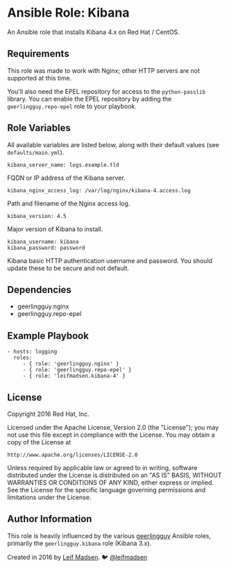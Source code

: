 # Ansible Role: Kibana

An Ansible role that installs Kibana 4.x on Red Hat / CentOS.

## Requirements

This role was made to work with Nginx; other HTTP servers are not supported at
this time.

You'll also need the EPEL repository for access to the `python-passlib`
library. You can enable the EPEL repository by adding the
`geerlingguy.repo-epel` role to your playbook.

## Role Variables

All available variables are listed below, along with their default values (see
`defaults/main.yml`).

    kibana_server_name: logs.example.tld

FQDN or IP address of the Kibana server.

    kibana_nginx_access_log: /var/log/nginx/kibana-4.access.log

Path and filename of the Nginx access log.

    kibana_version: 4.5

Major version of Kibana to install.

    kibana_username: kibana
    kibana_password: password

Kibana basic HTTP authentication username and password. You should update these
to be secure and not default.

## Dependencies

* geerlingguy.nginx
* geerlingguy.repo-epel

## Example Playbook

    - hosts: logging
      roles:
         - { role: 'geerlingguy.nginx' }
         - { role: 'geerlingguy.repo-epel' }
         - { role: 'leifmadsen.kibana-4' }

## License

Copyright 2016 Red Hat, Inc.

Licensed under the Apache License, Version 2.0 (the "License");
you may not use this file except in compliance with the License.
You may obtain a copy of the License at

    http://www.apache.org/licenses/LICENSE-2.0

Unless required by applicable law or agreed to in writing, software
distributed under the License is distributed on an "AS IS" BASIS,
WITHOUT WARRANTIES OR CONDITIONS OF ANY KIND, either express or implied.
See the License for the specific language governing permissions and
limitations under the License.

## Author Information

This role is heavily influenced by the various
[geerlingguy](https://github.com/search?q=user%3Ageerlingguy+ansible-role)
Ansible roles, primarily the `geerlingguy.kibana` role (Kibana 3.x).

Created in 2016 by [Leif Madsen](http://leifmadsen.com).
🐦 [@leifmadsen](http://twitter.com/leifmadsen)
